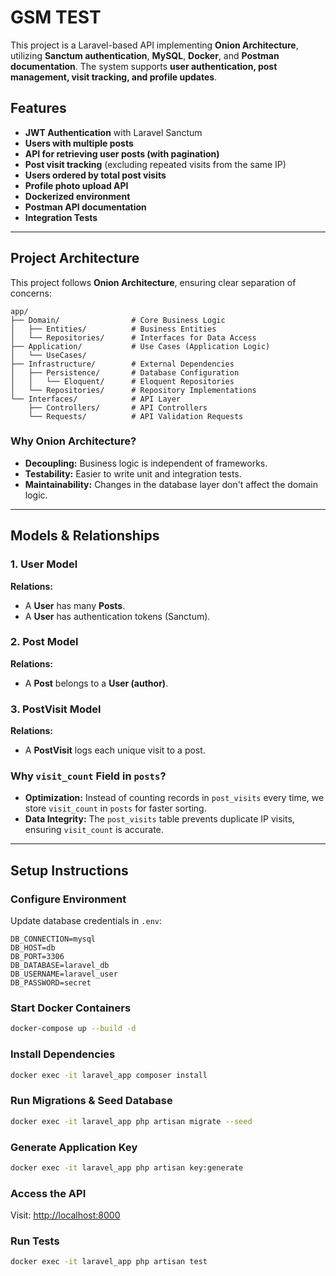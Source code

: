 # GSM TEST

This project is a Laravel-based API implementing **Onion Architecture**, utilizing **Sanctum authentication**, **MySQL**, **Docker**, and **Postman documentation**. The system supports **user authentication, post management, visit tracking, and profile updates**.

## Features
- **JWT Authentication** with Laravel Sanctum
- **Users with multiple posts**
- **API for retrieving user posts (with pagination)**
- **Post visit tracking** (excluding repeated visits from the same IP)
- **Users ordered by total post visits**
- **Profile photo upload API**
- **Dockerized environment**
- **Postman API documentation**
- **Integration Tests**

---

## Project Architecture
This project follows **Onion Architecture**, ensuring clear separation of concerns:

```
app/
├── Domain/                # Core Business Logic
│   ├── Entities/          # Business Entities
│   └── Repositories/      # Interfaces for Data Access
├── Application/           # Use Cases (Application Logic)
│   └── UseCases/
├── Infrastructure/        # External Dependencies
│   ├── Persistence/       # Database Configuration
│   │   └── Eloquent/      # Eloquent Repositories
│   └── Repositories/      # Repository Implementations
└── Interfaces/            # API Layer
    ├── Controllers/       # API Controllers
    └── Requests/          # API Validation Requests
```

### **Why Onion Architecture?**
- **Decoupling:** Business logic is independent of frameworks.
- **Testability:** Easier to write unit and integration tests.
- **Maintainability:** Changes in the database layer don't affect the domain logic.

---

## Models & Relationships
### **1. User Model**
**Relations:**
- A **User** has many **Posts**.
- A **User** has authentication tokens (Sanctum).

### **2. Post Model**
**Relations:**
- A **Post** belongs to a **User (author)**.

### **3. PostVisit Model**
**Relations:**
- A **PostVisit** logs each unique visit to a post.

### **Why `visit_count` Field in `posts`?**
- **Optimization:** Instead of counting records in `post_visits` every time, we store `visit_count` in `posts` for faster sorting.
- **Data Integrity:** The `post_visits` table prevents duplicate IP visits, ensuring `visit_count` is accurate.

---

## Setup Instructions
### Configure Environment

Update database credentials in `.env`:
```env
DB_CONNECTION=mysql
DB_HOST=db
DB_PORT=3306
DB_DATABASE=laravel_db
DB_USERNAME=laravel_user
DB_PASSWORD=secret
```

### Start Docker Containers
```sh
docker-compose up --build -d
```

### Install Dependencies
```sh
docker exec -it laravel_app composer install
```

### Run Migrations & Seed Database
```sh
docker exec -it laravel_app php artisan migrate --seed
```

### Generate Application Key
```sh
docker exec -it laravel_app php artisan key:generate
```

### Access the API
Visit: [http://localhost:8000](http://localhost:8000)

### Run Tests
```sh
docker exec -it laravel_app php artisan test
```
